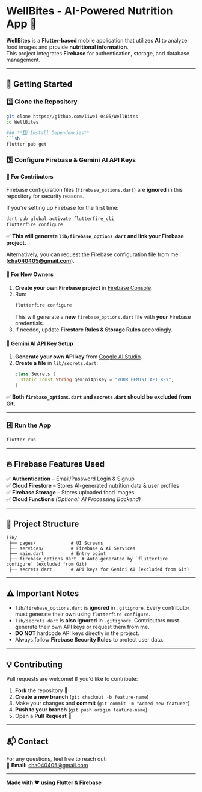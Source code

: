 # WellBites - AI-Powered Nutrition App 🍏

**WellBites** is a **Flutter-based** mobile application that utilizes **AI** to analyze food images and provide **nutritional information**.  
This project integrates **Firebase** for authentication, storage, and database management.

---

## 🚀 Getting Started  

### **1️⃣ Clone the Repository**  
```sh
git clone https://github.com/liwei-0405/WellBites
cd WellBites

### **2️⃣ Install Dependencies**  
```sh
flutter pub get
```

### **3️⃣ Configure Firebase & Gemini AI API Keys**  

#### **🔹 For Contributors**  
Firebase configuration files (`firebase_options.dart`) are **ignored** in this repository for security reasons.  

If you're setting up Firebase for the first time:  
```sh
dart pub global activate flutterfire_cli
flutterfire configure
```
✅ **This will generate `lib/firebase_options.dart` and link your Firebase project.**  

Alternatively, you can request the Firebase configuration file from me (**cha040405@gmail.com**).  

#### **🔹 For New Owners**  
1. **Create your own Firebase project** in [Firebase Console](https://console.firebase.google.com/).  
2. Run:  
   ```sh
   flutterfire configure
   ```
   This will generate a **new** `firebase_options.dart` file with **your** Firebase credentials.  
3. If needed, update **Firestore Rules & Storage Rules** accordingly.  

#### **🔹 Gemini AI API Key Setup**  
1. **Generate your own API key** from [Google AI Studio](https://aistudio.google.com/app/apikey).  
2. **Create a file** in `lib/secrets.dart`:  
   ```dart
   class Secrets {
     static const String geminiApiKey = "YOUR_GEMINI_API_KEY";
   }
   ```
✅ **Both `firebase_options.dart` and `secrets.dart` should be excluded from Git.**  

---

### **4️⃣ Run the App**  
```sh
flutter run
```
---

## 🔥 Firebase Features Used  
✅ **Authentication** – Email/Password Login & Signup  
✅ **Cloud Firestore** – Stores AI-generated nutrition data & user profiles  
✅ **Firebase Storage** – Stores uploaded food images  
✅ **Cloud Functions** *(Optional: AI Processing Backend)*  

---

## 📂 Project Structure  
```
lib/
 ├── pages/             # UI Screens
 ├── services/          # Firebase & AI Services
 ├── main.dart          # Entry point
 ├── firebase_options.dart  # Auto-generated by `flutterfire configure` (excluded from Git)
 ├── secrets.dart       # API keys for Gemini AI (excluded from Git)
```

---

## ⚠️ Important Notes  
- `lib/firebase_options.dart` is **ignored** in `.gitignore`. Every contributor must generate their own using `flutterfire configure`.  
- `lib/secrets.dart` is **also ignored** in `.gitignore`. Contributors must generate their own API keys or request them from me.  
- **DO NOT** hardcode API keys directly in the project.  
- Always follow **Firebase Security Rules** to protect user data.  

---

## 💡 Contributing  
Pull requests are welcome! If you'd like to contribute:  
1. **Fork** the repository 🍴  
2. **Create a new branch** (`git checkout -b feature-name`)  
3. Make your changes and **commit** (`git commit -m "Added new feature"`)  
4. **Push to your branch** (`git push origin feature-name`)  
5. Open a **Pull Request** 🚀  

---

## 📬 Contact  
For any questions, feel free to reach out:  
📩 **Email:** cha040405@gmail.com  

---
**Made with ❤️ using Flutter & Firebase** 
